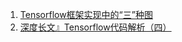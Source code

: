 
1. [Tensorflow框架实现中的“三”种图](https://zhuanlan.zhihu.com/p/31308381)
2. [深度长文』Tensorflow代码解析（四）](https://zhuanlan.zhihu.com/p/25932160)


